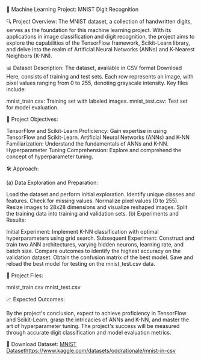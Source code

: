 
🚀 Machine Learning Project: MNIST Digit Recognition


🔍 Project Overview:
The MNIST dataset, a collection of handwritten digits, serves as the foundation for this machine learning project. With its applications in image classification and digit recognition, the project aims to explore the capabilities of the TensorFlow framework, Scikit-Learn library, and delve into the realm of Artificial Neural Networks (ANNs) and K-Nearest Neighbors (K-NN).


📊 Dataset Description:
The dataset, available in CSV format Download Here, consists of training and test sets. Each row represents an image, with pixel values ranging from 0 to 255, denoting grayscale intensity. Key files include:

mnist_train.csv: Training set with labeled images.
mnist_test.csv: Test set for model evaluation.


🎯 Project Objectives:

TensorFlow and Scikit-Learn Proficiency: Gain expertise in using TensorFlow and Scikit-Learn.
Artificial Neural Networks (ANNs) and K-NN Familiarization: Understand the fundamentals of ANNs and K-NN.
Hyperparameter Tuning Comprehension: Explore and comprehend the concept of hyperparameter tuning.


🛠 Approach:


(a) Data Exploration and Preparation:

Load the dataset and perform initial exploration.
Identify unique classes and features.
Check for missing values.
Normalize pixel values (0 to 255).
Resize images to 28x28 dimensions and visualize reshaped images.
Split the training data into training and validation sets.
(b) Experiments and Results:

Initial Experiment: Implement K-NN classification with optimal hyperparameters using grid search.
Subsequent Experiment: Construct and train two ANN architectures, varying hidden neurons, learning rate, and batch size.
Compare outcomes to identify the highest accuracy on the validation dataset.
Obtain the confusion matrix of the best model.
Save and reload the best model for testing on the mnist_test.csv data.


🔗 Project Files:

mnist_train.csv
mnist_test.csv


📈 Expected Outcomes:


By the project's conclusion, expect to achieve proficiency in TensorFlow and Scikit-Learn, grasp the intricacies of ANNs and K-NN, and master the art of hyperparameter tuning. The project's success will be measured through accurate digit classification and model evaluation metrics.

🔗 Download Dataset:
[MNIST Dataset](https://www.kaggle.com/datasets/oddrationale/mnist-in-csv)https://www.kaggle.com/datasets/oddrationale/mnist-in-csv
